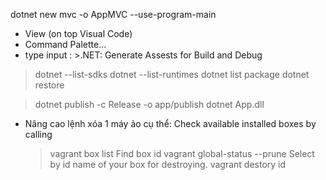 dotnet new mvc -o AppMVC --use-program-main

- View (on top Visual Code)
- Command Palette...
- type input : >.NET: Generate Assests for Build and Debug

> dotnet --list-sdks
> dotnet --list-runtimes
> dotnet list package
> dotnet restore

> dotnet publish -c Release -o app/publish
> dotnet App.dll


- Nâng cao lệnh xóa 1 máy ảo cụ thể:
    Check available installed boxes by calling
    > vagrant box list
    Find box id
    > vagrant global-status --prune
    Select by id name of your box for destroying.
    > vagrant destory id